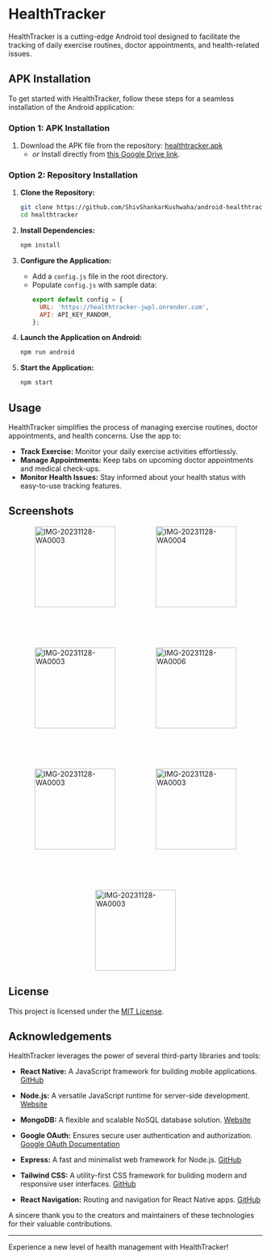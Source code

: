 # HealthTracker

HealthTracker is a cutting-edge Android tool designed to facilitate the tracking of daily exercise routines, doctor appointments, and health-related issues.

## APK Installation

To get started with HealthTracker, follow these steps for a seamless installation of the Android application:

### Option 1: APK Installation

1. Download the APK file from the repository: [healthtracker.apk](./Health%20Tracker.apk)
   - _or_
   Install directly from [this Google Drive link](https://drive.google.com/file/d/1jpKVyNdhwllFdUbMy5LDhiiCzZc1lpUe/view?usp=sharing).

### Option 2: Repository Installation

1. **Clone the Repository:**
    ```bash
    git clone https://github.com/ShivShankarKushwaha/android-healthtracker.git healthtracker
    cd healthtracker
    ```

2. **Install Dependencies:**
    ```bash
    npm install
    ```

3. **Configure the Application:**
    - Add a `config.js` file in the root directory.
    - Populate `config.js` with sample data:
      ```javascript
      export default config = {
        URL: 'https://healthtracker-jwpl.onrender.com',
        API: API_KEY_RANDOM,
      };
      ```

4. **Launch the Application on Android:**
    ```bash
    npm run android
    ```

5. **Start the Application:**
    ```bash
    npm start
    ```

## Usage

HealthTracker simplifies the process of managing exercise routines, doctor appointments, and health concerns. Use the app to:

- **Track Exercise:** Monitor your daily exercise activities effortlessly.
- **Manage Appointments:** Keep tabs on upcoming doctor appointments and medical check-ups.
- **Monitor Health Issues:** Stay informed about your health status with easy-to-use tracking features.

## Screenshots

<div style="display:flex;justify-content:center;flex-wrap:wrap;gap:5rem">
    <img style="width: 10rem;" src="https://i.ibb.co/bgT43nq/IMG-20231128-WA0010.jpg" alt="IMG-20231128-WA0003" border="0">
    <img  style="width: 10rem;" src="https://i.ibb.co/HTK4pCB/IMG-20231128-WA0011.jpg" alt="IMG-20231128-WA0004" border="0">
    <img style="width: 10rem;" src="https://i.ibb.co/VQ2qjtG/IMG-20231128-WA0012.jpg" alt="IMG-20231128-WA0003" border="0">
    <img  style="width: 10rem;" src="https://i.ibb.co/JpGDnRC/IMG-20231128-WA0013.jpg" alt="IMG-20231128-WA0006"  border="0">
    <img style="width: 10rem;" src="https://i.ibb.co/Syhps5M/IMG-20231128-WA0014.jpg" alt="IMG-20231128-WA0003" border="0">
    <img style="width: 10rem;" src="https://i.ibb.co/LCcz9Qg/IMG-20231128-WA0015.jpg" alt="IMG-20231128-WA0003" border="0">
    <img style="width: 10rem;" src="https://i.ibb.co/G9VjkvT/IMG-20231128-WA0016.jpg" alt="IMG-20231128-WA0003" border="0">
</div>

## License

This project is licensed under the [MIT License](LICENSE).

## Acknowledgements

HealthTracker leverages the power of several third-party libraries and tools:

- **React Native:** A JavaScript framework for building mobile applications. [GitHub](https://github.com/facebook/react-native)

- **Node.js:** A versatile JavaScript runtime for server-side development. [Website](https://nodejs.org/)

- **MongoDB:** A flexible and scalable NoSQL database solution. [Website](https://www.mongodb.com/)

- **Google OAuth:** Ensures secure user authentication and authorization. [Google OAuth Documentation](https://developers.google.com/identity/protocols/oauth2)

- **Express:** A fast and minimalist web framework for Node.js. [GitHub](https://github.com/expressjs/express)

- **Tailwind CSS:** A utility-first CSS framework for building modern and responsive user interfaces. [GitHub](https://github.com/tailwindlabs/tailwindcss)

- **React Navigation:** Routing and navigation for React Native apps. [GitHub](https://github.com/react-navigation/react-navigation)

A sincere thank you to the creators and maintainers of these technologies for their valuable contributions.

---

Experience a new level of health management with HealthTracker!
